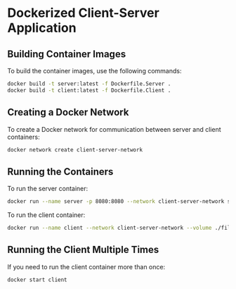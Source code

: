 # Dockerized Client-Server Application

## Building Container Images

To build the container images, use the following commands:

```bash
docker build -t server:latest -f Dockerfile.Server .
docker build -t client:latest -f Dockerfile.Client .
```

## Creating a Docker Network

To create a Docker network for communication between server and client containers:

```bash
docker network create client-server-network
```

## Running the Containers

To run the server container:

```bash
docker run --name server -p 8080:8080 --network client-server-network server
```

To run the client container:

```bash
docker run --name client --network client-server-network --volume ./file:/app/file client
```

## Running the Client Multiple Times

If you need to run the client container more than once:

```bash
docker start client
```